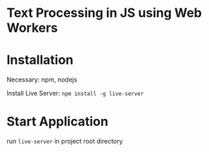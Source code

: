 # Text Processing in JS using Web Workers

# Installation
Necessary: npm, nodejs

Install Live Server:
`npm install -g live-server`

# Start Application
run `live-server` in project root directory
